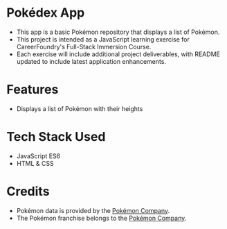 # Pokédex App

-   This app is a basic Pokémon repository that displays a list of Pokémon.
-   This project is intended as a JavaScript learning exercise for CareerFoundry's Full-Stack Immersion Course.
-   Each exercise will include additional project deliverables, with README updated to include latest application enhancements.

# Features

-   Displays a list of Pokémon with their heights

# Tech Stack Used

-   JavaScript ES6
-   HTML & CSS

# Credits

-   Pokémon data is provided by the [Pokémon Company](https://www.pokemon.com/us).
-   The Pokémon franchise belongs to the [Pokémon Company](https://www.pokemon.com/us).
